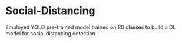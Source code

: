 # Social-Distancing
Employed YOLO pre-trained model trained on 80 classes to build a DL model for social distancing detection
